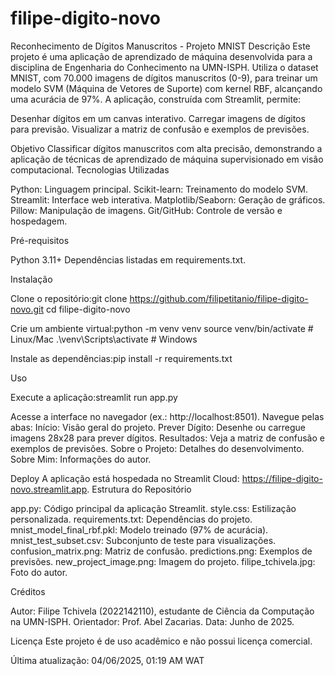 # filipe-digito-novo
Reconhecimento de Dígitos Manuscritos - Projeto MNIST
Descrição
Este projeto é uma aplicação de aprendizado de máquina desenvolvida para a disciplina de Engenharia do Conhecimento na UMN-ISPH. Utiliza o dataset MNIST, com 70.000 imagens de dígitos manuscritos (0-9), para treinar um modelo SVM (Máquina de Vetores de Suporte) com kernel RBF, alcançando uma acurácia de 97%. A aplicação, construída com Streamlit, permite:

Desenhar dígitos em um canvas interativo.
Carregar imagens de dígitos para previsão.
Visualizar a matriz de confusão e exemplos de previsões.

Objetivo
Classificar dígitos manuscritos com alta precisão, demonstrando a aplicação de técnicas de aprendizado de máquina supervisionado em visão computacional.
Tecnologias Utilizadas

Python: Linguagem principal.
Scikit-learn: Treinamento do modelo SVM.
Streamlit: Interface web interativa.
Matplotlib/Seaborn: Geração de gráficos.
Pillow: Manipulação de imagens.
Git/GitHub: Controle de versão e hospedagem.

Pré-requisitos

Python 3.11+
Dependências listadas em requirements.txt.

Instalação

Clone o repositório:git clone https://github.com/filipetitanio/filipe-digito-novo.git
cd filipe-digito-novo


Crie um ambiente virtual:python -m venv venv
source venv/bin/activate  # Linux/Mac
.\venv\Scripts\activate  # Windows


Instale as dependências:pip install -r requirements.txt



Uso

Execute a aplicação:streamlit run app.py


Acesse a interface no navegador (ex.: http://localhost:8501).
Navegue pelas abas:
Início: Visão geral do projeto.
Prever Dígito: Desenhe ou carregue imagens 28x28 para prever dígitos.
Resultados: Veja a matriz de confusão e exemplos de previsões.
Sobre o Projeto: Detalhes do desenvolvimento.
Sobre Mim: Informações do autor.



Deploy
A aplicação está hospedada no Streamlit Cloud: https://filipe-digito-novo.streamlit.app.
Estrutura do Repositório

app.py: Código principal da aplicação Streamlit.
style.css: Estilização personalizada.
requirements.txt: Dependências do projeto.
mnist_model_final_rbf.pkl: Modelo treinado (97% de acurácia).
mnist_test_subset.csv: Subconjunto de teste para visualizações.
confusion_matrix.png: Matriz de confusão.
predictions.png: Exemplos de previsões.
new_project_image.png: Imagem do projeto.
filipe_tchivela.jpg: Foto do autor.

Créditos

Autor: Filipe Tchivela (2022142110), estudante de Ciência da Computação na UMN-ISPH.
Orientador: Prof. Abel Zacarias.
Data: Junho de 2025.

Licença
Este projeto é de uso acadêmico e não possui licença comercial.

Última atualização: 04/06/2025, 01:19 AM WAT

